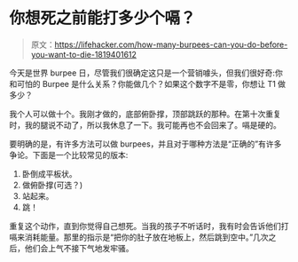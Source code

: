 # 你想死之前能打多少个嗝？

> 原文：<https://lifehacker.com/how-many-burpees-can-you-do-before-you-want-to-die-1819401612>

今天是世界 burpee 日，尽管我们很确定这只是一个营销噱头，但我们很好奇:你和可怕的 Burpee 是什么关系？你能做几个？如果这个数字不是零，你想让 T1 做多少？



我个人可以做十个。我刚才做的，底部俯卧撑，顶部跳跃的那种。在第十次重复时，我的腿说不动了，所以我休息了一下。我可能再也不会回来了。嗝是硬的。

要明确的是，有许多方法可以做 burpees，并且对于哪种方法是“正确的”有许多争论。下面是一个比较常见的版本:

1.  卧倒成平板状。
2.  做俯卧撑(可选？)
3.  站起来。
4.  跳！

重复这个动作，直到你觉得自己想死。当我的孩子不听话时，我有时会告诉他们打嗝来消耗能量。那里的指示是“把你的肚子放在地板上，然后跳到空中。”几次之后，他们会上气不接下气地发牢骚。